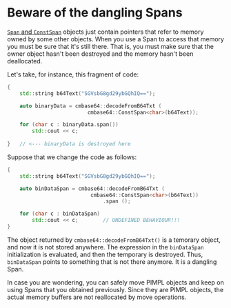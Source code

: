 # Beware of the dangling Spans

[`Span` and `ConstSpan`](Doc/UniquePtrAndSpan.md) objects just contain pointers that refer to memory owned by some other objects. When you use a Span to access that memory you must be sure that it's still there. That is, you must make sure that the owner object hasn't been destroyed and the memory hasn't been deallocated.

Let's take, for instance, this fragment of code:

```C++
{
    std::string b64Text("SGVsbG8gd29ybGQhIQ==");

    auto binaryData = cmbase64::decodeFromB64Txt (
                          cmbase64::ConstSpan<char>(b64Text));

    for (char c : binaryData.span())
        std::cout << c;
        
}   // <--- binaryData is destroyed here
```

Suppose that we change the code as follows:

```C++
{
    std::string b64Text("SGVsbG8gd29ybGQhIQ==");

    auto binDataSpan = cmbase64::decodeFromB64Txt (
                           cmbase64::ConstSpan<char>(b64Text))
                               .span ();

    for (char c : binDataSpan)
        std::cout << c;        // UNDEFINED BEHAVIOUR!!!
}
```

The object returned by `cmbase64::decodeFromB64Txt()` is a temorary object, and now it is not stored anywhere. The expression in the `binDataSpan` initialization is evaluated, and then the temporary is destroyed. Thus, `binDataSpan` points to something that is not there anymore. It is a dangling Span.

In case you are wondering, you can safely move PIMPL objects and keep on using Spans that you obtained previously. Since they are PIMPL objects, the actual memory buffers are not reallocated by move operations.
